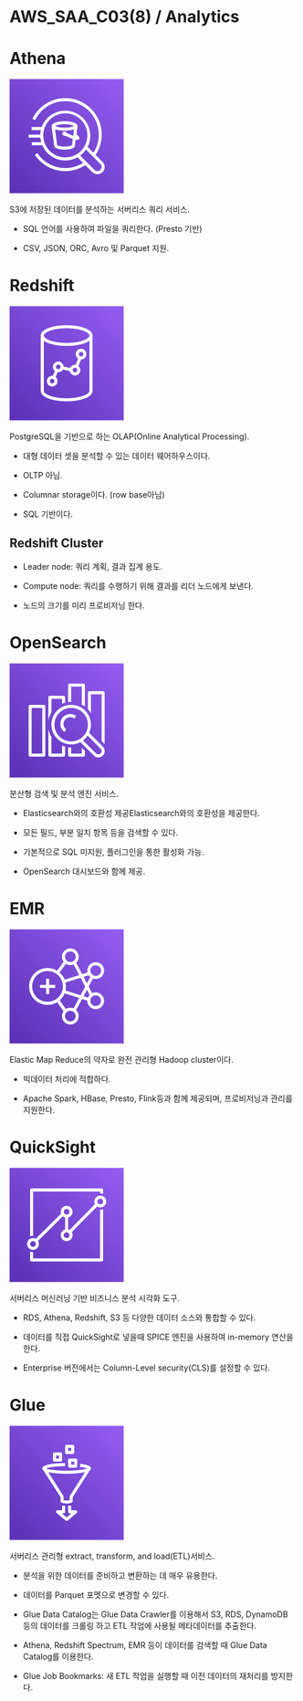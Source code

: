 # AWS_SAA_C03(8) / Analytics

# Athena

![Athena](./pictures/Athena.png)

S3에 저장된 데이터를 분석하는 서버리스 쿼리 서비스.

- SQL 언어를 사용하여 파일을 쿼리한다. (Presto 기반)

- CSV, JSON, ORC, Avro 및 Parquet 지원.

# Redshift

![Redshift](./pictures/Redshift.png)

PostgreSQL을 기반으로 하는 OLAP(Online Analytical Processing).

- 대형 데이터 셋을 분석할 수 있는 데이터 웨어하우스이다.

- OLTP 아님.

- Columnar storage이다. (row base아님)

- SQL 기반이다.

## Redshift Cluster

- Leader node: 쿼리 계획, 결과 집계 용도.

- Compute node: 쿼리를 수행하기 위해 결과를 리더 노드에게 보낸다.

- 노드의 크기를 미리 프로비저닝 한다.

# OpenSearch

![OpenSearch](./pictures/OpenSearch.png)

분산형 검색 및 분석 엔진 서비스.

- Elasticsearch와의 호환성 제공Elasticsearch와의 호환성을 제공한다.

- 모든 필드, 부분 일치 항목 등을 검색할 수 있다.

- 기본적으로 SQL 미지원, 플러그인을 통한 활성화 가능.

- OpenSearch 대시보드와 함께 제공.

# EMR

![EMR](./pictures/EMR.png)

Elastic Map Reduce의 약자로 완전 관리형 Hadoop cluster이다.

- 빅데이터 처리에 적합하다.

- Apache Spark, HBase, Presto, Flink등과 함께 제공되며, 프로비저닝과 관리를 지원한다.

# QuickSight

![QuickSight](/pictures/QuickSight.png)

서버리스 머신러닝 기반 비즈니스 분석 시각화 도구.

- RDS, Athena, Redshift, S3 등 다양한 데이터 소스와 통합할 수 있다.

- 데이터를 직접 QuickSight로 넣을때 SPICE 엔진을 사용하여 in-memory 연산을 한다.

- Enterprise 버전에서는 Column-Level security(CLS)를 설정할 수 있다.

# Glue

![Glue](./pictures/Glue.png)

서버리스 관리형 extract, transform, and load(ETL)서비스.

- 분석을 위한 데이터를 준비하고 변환하는 데 매우 유용한다.

- 데이터를 Parquet 포멧으로 변경할 수 있다.

- Glue Data Catalog는 Glue Data Crawler를 이용해서 S3, RDS, DynamoDB 등의 데이터를 크롤링 하고 ETL 작업에 사용될 메타데이터를 추출한다.

- Athena, Redshift Spectrum, EMR 등이 데이터를 검색할 때 Glue Data Catalog를 이용한다.

- Glue Job Bookmarks: 새 ETL 작업을 실행할 때 이전 데이터의 재처리를 방지한다.
